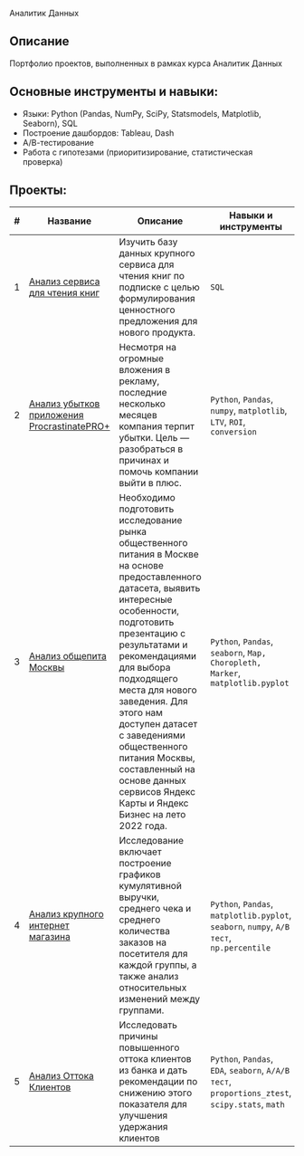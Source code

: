 Аналитик Данных

## Описание
Портфолио проектов, выполненных в рамках курса Аналитик Данных

## Основные инструменты и навыки:
- Языки: Python (Pandas, NumPy, SciPy, Statsmodels, Matplotlib, Seaborn), SQL
- Построение дашбордов: Tableau, Dash
- А/В-тестирование
- Работа с гипотезами (приоритизирование, статистическая проверка)

## Проекты:
| # | Название | Описание                                                    | Навыки и инструменты           |  
| --|-----------|-------------------|------------------------------------------------------------------|
| 1 | [Анализ сервиса для чтения книг](https://github.com/Sergeev1717/Portfolio/blob/main/Анализ%20сервиса%20для%20чтения%20книг/Анализ%20сервиса%20для%20чтения%20книг.ipynb) | Изучить базу данных крупного сервиса для чтения книг по подписке с целью формулирования ценностного предложения для нового продукта. | `SQL` |
| 2 | [Анализ убытков приложения ProcrastinatePRO+](https://github.com/Sergeev1717/Portfolio/blob/main/Анализ%20развлекательного%20приложения%20Procrastinate%20Pro%2B/Анализ%20развлекательного%20приложения%20Procrastinate%20Pro%2B.ipynb) |Несмотря на огромные вложения в рекламу, последние несколько месяцев компания терпит убытки. Цель — разобраться в причинах и помочь компании выйти в плюс.| `Python`, `Pandas`, `numpy`, `matplotlib`, `LTV`, `ROI`, `conversion`|
| 3 | [Анализ общепита Москвы](https://github.com/Sergeev1717/Portfolio/tree/main/Анализ%20общепита%20Москвы) | Необходимо подготовить исследование рынка общественного питания в Москве на основе предоставленного датасета, выявить интересные особенности, подготовить презентацию с результатами и рекомендациями для выбора подходящего места для нового заведения. Для этого нам доступен датасет с заведениями общественного питания Москвы, составленный на основе данных сервисов Яндекс Карты и Яндекс Бизнес на лето 2022 года. | `Python`, `Pandas`, `seaborn`, `Map, Choropleth, Marker`, `matplotlib.pyplot` |
| 4 | [Анализ крупного интернет магазина]([decision_making_in_business/](https://github.com/Sergeev1717/Portfolio/blob/main/Анализ%20крупного%20интернет%20магазина/Анализ%20крупного%20интернет%20магазина.ipynb)) | Исследование включает построение графиков кумулятивной выручки, среднего чека и среднего количества заказов на посетителя для каждой группы, а также анализ относительных изменений между группами. | `Python`, `Pandas`, `matplotlib.pyplot`, `seaborn`, `numpy`, `A/B тест`, `np.percentile` |
| 5 | [Анализ Оттока Клиентов]([mobile_app_funnel_analysis/](https://github.com/Sergeev1717/Portfolio/blob/main/Анализ%20Оттока%20Клиентов/Анализ%20оттока%20клиентов%20в%20банке.ipynb)) | Исследовать причины повышенного оттока клиентов из банка и дать рекомендации по снижению этого показателя для улучшения удержания клиентов | `Python`, `Pandas`, `EDA`, `seaborn`, `A/A/B тест`, `proportions_ztest`, `scipy.stats`, `math` |
